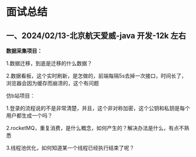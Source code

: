 # 面试总结

## 一、2024/02/13-北京航天爱威-java 开发-12k 左右

**数据采集项目：**

1.数据迁移，到底是迁移的什么数据？

2.数据看板，这个实时刷新，是怎做的，前端每隔5s去掉一次接口，时间长了，浏览器会因为缓存而崩溃的，这个有问题

仿b站项目：

1.登录的流程说的不是非常清楚，并且，这个非对称加密，这个公钥和私钥是每个用户都生成一个吗？

2.rocketMQ，重复消费，是什么概念，如何产生的？解决办法是什么，有点不熟悉

3.线程池优化，如何知道某一个线程已经执行结束了呢？

